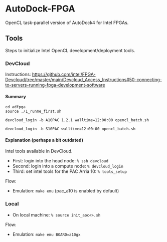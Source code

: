 # AutoDock-FPGA

OpenCL task-parallel version of AutoDock4 for Intel FPGAs.

## Tools

Steps to initialize Intel OpenCL development/deployment tools.

### DevCloud

Instructions: https://github.com/intel/FPGA-Devcloud/tree/master/main/Devcloud_Access_Instructions#50-connecting-to-servers-running-fpga-development-software

#### Summary

```
cd adfpga
source ./1_runme_first.sh
```

```
devcloud_login -b A10PAC 1.2.1 walltime=12:00:00 opencl_batch.sh
```

```
devcloud_login -b S10PAC walltime=12:00:00 opencl_batch.sh
```

#### Explanation (perhaps a bit outdated)

Intel tools available in DevCloud.

* First: login into the head node: `% ssh devcloud`
* Second: login into a compute node: `% devcloud_login`
* Third: set intel tools for the PAC Arria 10: `% tools_setup`

Flow:

* Emulation: `make emu` (pac_a10 is enabled by default)

### Local

* On local machine: `% source init_aoc<>.sh`

Flow:

* Emulation: `make emu BOARD=a10gx`

